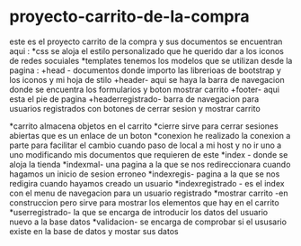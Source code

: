 # proyecto-carrito-de-la-compra
este es el proyecto carrito de la compra y sus documentos se encuentran aqui :
*css se aloja el estilo personalizado que he querido dar a los iconos de redes socuiales 
*templates tenemos los modelos que se utilizan desde la pagina :
 +head - documentos donde importo las librerioas de bootstrap y los iconos y mi hoja de stilo 
 +header- aqui se haya la barra de navegacion donde se encuentra los formularios y boton mostrar carrito
 +footer- aqui esta el pie de pagina 
 +headerregistrado- barra de navegacion para usuarios registrados con botones de cerrar sesion y mostrar carrito

*carrito  almacena objetos en el carrito
*cierre  sirve para cerrar sesiones abiertas que es un enlace de un boton
*conexion he realizado la conexion a parte para facilitar el cambio cuando paso de local a mi host y no ir uno a uno modificando mis documentos que requieren de este
*index - donde se aloja la tienda 
*indexmal- una pagina a la que se nos redireccionara cuando hagamos un inicio de sesion erroneo
*indexregis- pagina a la que se nos redigira cuando hayamos creado un usuario
*indexregistrado - es el index con el menu de navegacion para un usuario registrado
*mostrar carrito -en construccion pero sirve para mostrar los elementos  que hay en el carrito
*userregistrado- la que se encarga de introducir los datos del usuario nuevo a la base datos 
*validacion- se encarga de comprobar si el ususario existe en la base de datos y mostar sus datos

